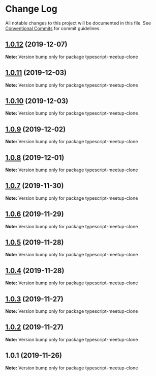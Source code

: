# Change Log

All notable changes to this project will be documented in this file.
See [Conventional Commits](https://conventionalcommits.org) for commit guidelines.

## [1.0.12](https://github.com/kristiyan-ASW-G-08/typescript-meetup-clone/compare/v1.0.11...v1.0.12) (2019-12-07)

**Note:** Version bump only for package typescript-meetup-clone





## [1.0.11](https://github.com/kristiyan-ASW-G-08/typescript-meetup-clone/compare/v1.0.10...v1.0.11) (2019-12-03)

**Note:** Version bump only for package typescript-meetup-clone





## [1.0.10](https://github.com/kristiyan-ASW-G-08/typescript-meetup-clone/compare/v1.0.9...v1.0.10) (2019-12-03)

**Note:** Version bump only for package typescript-meetup-clone





## [1.0.9](https://github.com/kristiyan-ASW-G-08/typescript-meetup-clone/compare/v1.0.8...v1.0.9) (2019-12-02)

**Note:** Version bump only for package typescript-meetup-clone





## [1.0.8](https://github.com/kristiyan-ASW-G-08/typescript-meetup-clone/compare/v1.0.7...v1.0.8) (2019-12-01)

**Note:** Version bump only for package typescript-meetup-clone





## [1.0.7](https://github.com/kristiyan-ASW-G-08/typescript-meetup-clone/compare/v1.0.6...v1.0.7) (2019-11-30)

**Note:** Version bump only for package typescript-meetup-clone





## [1.0.6](https://github.com/kristiyan-ASW-G-08/typescript-meetup-clone/compare/v1.0.5...v1.0.6) (2019-11-29)

**Note:** Version bump only for package typescript-meetup-clone





## [1.0.5](https://github.com/kristiyan-ASW-G-08/typescript-meetup-clone/compare/v1.0.4...v1.0.5) (2019-11-28)

**Note:** Version bump only for package typescript-meetup-clone





## [1.0.4](https://github.com/kristiyan-ASW-G-08/typescript-meetup-clone/compare/v1.0.3...v1.0.4) (2019-11-28)

**Note:** Version bump only for package typescript-meetup-clone





## [1.0.3](https://github.com/kristiyan-ASW-G-08/typescript-meetup-clone/compare/v1.0.2...v1.0.3) (2019-11-27)

**Note:** Version bump only for package typescript-meetup-clone





## [1.0.2](https://github.com/kristiyan-ASW-G-08/typescript-meetup-clone/compare/v1.0.1...v1.0.2) (2019-11-27)

**Note:** Version bump only for package typescript-meetup-clone





## 1.0.1 (2019-11-26)

**Note:** Version bump only for package typescript-meetup-clone
